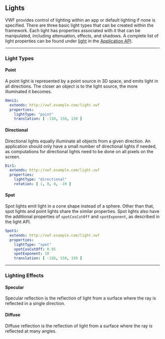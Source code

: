 ## <a name="lights">Lights</a>
 
VWF provides control of lighting within an app or default lighting if none is specified. There are three basic light types that can be created within the framework. Each light has properties associated with it that can be manipulated, including attenuation, effects, and shadows. A complete list of light properties can be found under [light](https://demo.virtual.wf/web/docs/jsdoc_cmp/symbols/light.vwf.html) in the [Application API](#application-api).

-------------------

### Light Types

#### Point

A point light is represented by a point source in 3D space, and emits light in all directions. The closer an object is to the light source, the more illuminated it becomes.

```yaml
Omni1:
  extends: http://vwf.example.com/light.vwf
  properties:
    lightType: "point"
    translation: [ -150, 150, 150 ]
```

#### Directional

Directional lights equally illuminate all objects from a given direction. An application should only have a small number of directional lights if needed, as computations for directional lights need to be done on all pixels on the screen. 

```yaml
Dir1:
  extends: http://vwf.example.com/light.vwf
  properties:
    lightType: "directional"
    rotation: [ 1, 0, 0, -10 ]
```

#### Spot

Spot lights emit light in a cone shape instead of a sphere. Other than that, spot lights and point lights share the similar properties. Spot lights also have the additional properties of <code>spotCosCutOff</code> and <code>spotExponent</code>, as described in the light API.

```yaml
Spot1:
  extends: http://vwf.example.com/light.vwf
  properties:
    lightType: "spot"
    spotCosCutOff: 0.95
    spotExponent: 10
    translation: [ -150, 150, 150 ]
```

-------------------

### Lighting Effects

#### Specular

Specular reflection is the reflection of light from a surface where the ray is reflected in a single direction.

#### Diffuse

Diffuse reflection is the reflection of light from a surface where the ray is reflected at many angles.

